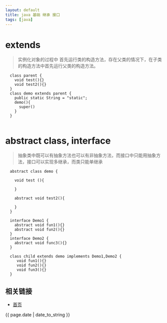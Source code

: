 ```yaml
---
layout: default
title: java 基础 继承 接口
tags: [java]
---
```


# extends

> 实例化对象的过程中 首先运行类的构造方法，存在父类的情况下，在子类的构造方法中首先运行父类的构造方法。

```
  class parent {
    void test(){}
    void test2(){}
  }
  class demo extends parent {
    public static String = "static";
    demo(){
      super()
    }
  }
  

```



# abstract class, interface

> 抽象类中既可以有抽象方法也可以有非抽象方法，而接口中只能用抽象方法，接口可以实现多继承，而类只能单继承

```
  abstract class demo {
    
    void test (){
    
    }
    
    abstract void test2(){
    
    }
  }
  
  interface Demo1 {
    abstract void fun1(){}
    abstract void fun2(){}
  }
  interface Demo2 {
    abstract void func3(){}
  }
   
  class child extends demo implements Demo1,Demo2 {
     void fun1(){}
     void fun2(){}
     void fun3(){}
  }

```









## 相关链接
- [首页](http://zhishan33.github.io/shanBlog/)

<p>{{ page.date | date_to_string }}</p>


